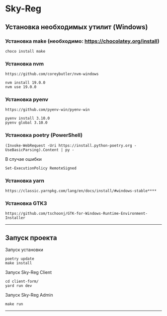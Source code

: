
# Sky-Reg

Установка необходимых утилит (Windows)
------------

### Установка make (необходимо: https://chocolatey.org/install)
~~~
choco install make
~~~
### Установка nvm
~~~
https://github.com/coreybutler/nvm-windows
~~~
~~~
nvm install 19.0.0
nvm use 19.0.0
~~~
### Установка pyenv
~~~
https://github.com/pyenv-win/pyenv-win
~~~
~~~
pyenv install 3.10.0
pyenv global 3.10.0
~~~

### Установка poetry (PowerShell)
~~~
(Invoke-WebRequest -Uri https://install.python-poetry.org -UseBasicParsing).Content | py -
~~~
В случае ошибки
~~~
Set-ExecutionPolicy RemoteSigned
~~~
### Установка yarn
~~~
https://classic.yarnpkg.com/lang/en/docs/install/#windows-stable****
~~~
### Установка GTK3
~~~
https://github.com/tschoonj/GTK-for-Windows-Runtime-Environment-Installer
~~~
------------

Запуск проекта
------------
Запуск установки
~~~
poetry update
make install
~~~
Запуск Sky-Reg Client
~~~
cd client-form/
yard run dev
~~~

Запуск Sky-Reg Admin
~~~
make run
~~~

------------
